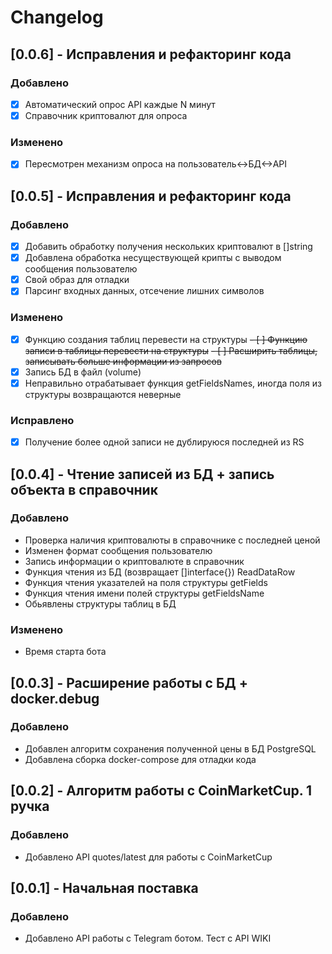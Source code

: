 # Changelog
## [0.0.6] - Исправления и рефакторинг кода
### Добавлено
- [x] Автоматический опрос API каждые N минут
- [x] Справочник криптовалют для опроса
### Изменено
- [x] Пересмотрен механизм опроса на пользователь<->БД<->API
## [0.0.5] - Исправления и рефакторинг кода
### Добавлено
- [x] Добавить обработку получения нескольких криптовалют в []string
- [x] Добавлена обработка несуществующей крипты с выводом сообщения пользователю
- [x] Свой образ для отладки
- [x] Парсинг входных данных, отсечение лишних символов
### Изменено
- [x] Функцию создания таблиц перевести на структуры
~~- [ ] Функцию записи в таблицы перевести на структуры~~
~~- [ ] Расширить таблицы, записывать больше информации из запросов~~
- [x] Запись БД в файл (volume)
- [x] Неправильно отрабатывает функция getFieldsNames, иногда поля из структуры возвращаются неверные
### Исправлено
- [x] Получение более одной записи не дублируюся последней из RS
## [0.0.4] - Чтение записей из БД + запись объекта в справочник
### Добавлено
- Проверка наличия криптовалюты в справочнике с последней ценой
- Изменен формат сообщения пользователю
- Запись информации о криптовалюте в справочник
- Функция чтения из БД (возвращает []interface{}) ReadDataRow
- Функция чтения указателей на поля структуры getFields
- Функция чтения имени полей структуры getFieldsName
- Обьявлены структуры таблиц в БД
### Изменено
- Время старта бота
## [0.0.3] - Расширение работы с БД + docker.debug
### Добавлено
- Добавлен алгоритм сохранения полученной цены в БД PostgreSQL
- Добавлена сборка docker-compose для отладки кода
## [0.0.2] - Алгоритм работы с CoinMarketCup. 1 ручка
### Добавлено
- Добавлено API quotes/latest для работы с CoinMarketCup
## [0.0.1] - Начальная поставка
### Добавлено
- Добавлено API работы с Telegram ботом. Тест с API WIKI